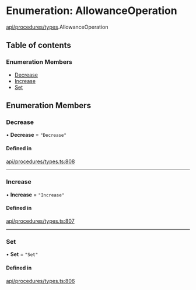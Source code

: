 # Enumeration: AllowanceOperation

[api/procedures/types](../wiki/api.procedures.types).AllowanceOperation

## Table of contents

### Enumeration Members

- [Decrease](../wiki/api.procedures.types.AllowanceOperation#decrease)
- [Increase](../wiki/api.procedures.types.AllowanceOperation#increase)
- [Set](../wiki/api.procedures.types.AllowanceOperation#set)

## Enumeration Members

### Decrease

• **Decrease** = ``"Decrease"``

#### Defined in

[api/procedures/types.ts:808](https://github.com/PolymeshAssociation/polymesh-sdk/blob/46129005/src/api/procedures/types.ts#L808)

___

### Increase

• **Increase** = ``"Increase"``

#### Defined in

[api/procedures/types.ts:807](https://github.com/PolymeshAssociation/polymesh-sdk/blob/46129005/src/api/procedures/types.ts#L807)

___

### Set

• **Set** = ``"Set"``

#### Defined in

[api/procedures/types.ts:806](https://github.com/PolymeshAssociation/polymesh-sdk/blob/46129005/src/api/procedures/types.ts#L806)
